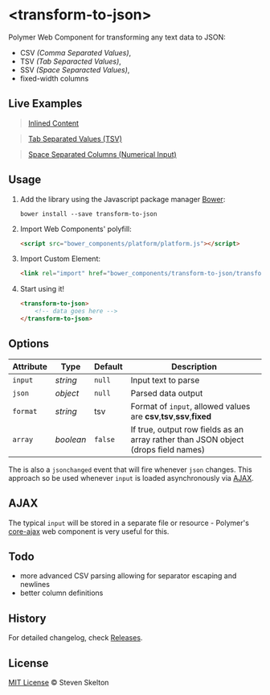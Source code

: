 &lt;transform-to-json&gt;
=============

Polymer Web Component for transforming any text data to JSON:
- CSV _(Comma Separated Values)_,
- TSV _(Tab Separacted Values)_,
- SSV _(Space Separacted Values)_,
- fixed-width columns

## Live Examples

> [Inlined Content](http://files.stevenskelton.ca/transform-to-json/examples/inline.html)

> [Tab Separated Values (TSV)](http://files.stevenskelton.ca/transform-to-json/examples/tsv.html)

> [Space Separated Columns (Numerical Input)](http://files.stevenskelton.ca/transform-to-json/examples/ssv.html)

## Usage

1. Add the library using the Javascript package manager [Bower](http://bower.io/):

	```bower install --save transform-to-json```

2. Import Web Components' polyfill:

	```html
	<script src="bower_components/platform/platform.js"></script>
	```

3. Import Custom Element:

	```html
	<link rel="import" href="bower_components/transform-to-json/transform-to-json.html">
	```

4. Start using it!

	```html
	<transform-to-json>
		<!-- data goes here -->
	</transform-to-json>
	```

## Options

Attribute			| Type			| Default		| Description
---					| ---			| ---			| ---
`input`				| *string*		| `null`		| Input text to parse
`json`				| *object*		| `null`		| Parsed data output
`format`			| *string*		| tsv			| Format of `input`, allowed values are __csv__,__tsv__,__ssv__,__fixed__
`array`				| *boolean*		| `false`		| If true, output row fields as an array rather than JSON object (drops field names)

The is also a `jsonchanged` event that will fire whenever `json` changes.  This approach so be used whenever `input` is loaded asynchronously via [AJAX](#ajax).

## AJAX

The typical `input` will be stored in a separate file or resource - Polymer's [core-ajax](http://www.polymer-project.org/components/core-docs/index.html#core-ajax) web component is very useful for this.

## Todo

- more advanced CSV parsing allowing for separator escaping and newlines
- better column definitions

## History

For detailed changelog, check [Releases](https://github.com/stevenrskelton/convert-to-json/releases).

## License

[MIT License](http://opensource.org/licenses/MIT) © Steven Skelton